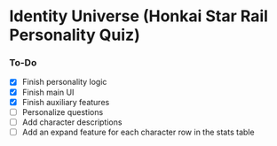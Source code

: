 # Identity Universe (Honkai Star Rail Personality Quiz)
### To-Do
- [x] Finish personality logic
- [x] Finish main UI
- [x] Finish auxiliary features
- [ ] Personalize questions
- [ ] Add character descriptions
- [ ] Add an expand feature for each character row in the stats table
